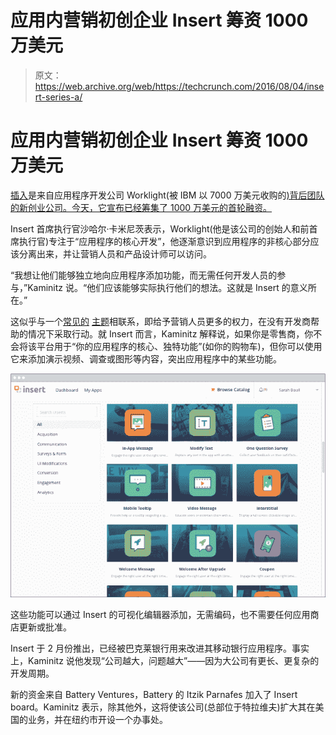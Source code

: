 # 应用内营销初创企业 Insert 筹资 1000 万美元 

> 原文：<https://web.archive.org/web/https://techcrunch.com/2016/08/04/insert-series-a/>

# 应用内营销初创企业 Insert 筹资 1000 万美元

[插入](https://web.archive.org/web/20221025222856/http://www.insert.io/)是来自应用程序开发公司 Worklight(被 IBM 以 7000 万美元收购的[)背后团队的新创业公司。今天，它宣布已经筹集了 1000 万美元的首轮融资。](https://web.archive.org/web/20221025222856/https://beta.techcrunch.com/2012/01/31/ibm-buys-html5-app-development-company-worklight-to-expand-mobile-enterprise-services/)

Insert 首席执行官沙哈尔·卡米尼茨表示，Worklight(他是该公司的创始人和前首席执行官)专注于“应用程序的核心开发”，他逐渐意识到应用程序的非核心部分应该分离出来，并让营销人员和产品设计师可以访问。

“我想让他们能够独立地向应用程序添加功能，而无需任何开发人员的参与，”Kaminitz 说。“他们应该能够实际执行他们的想法。这就是 Insert 的意义所在。”

这似乎与一个[常见的](https://web.archive.org/web/20221025222856/https://beta.techcrunch.com/2015/07/27/mixpanel-codeless-analytics/) [主题](https://web.archive.org/web/20221025222856/https://beta.techcrunch.com/2015/06/17/optimizely-personalization/)相联系，即给予营销人员更多的权力，在没有开发商帮助的情况下采取行动。就 Insert 而言，Kaminitz 解释说，如果你是零售商，你不会将该平台用于“你的应用程序的核心、独特功能”(如你的购物车)，但你可以使用它来添加演示视频、调查或图形等内容，突出应用程序中的某些功能。

[![Insert screenshot](img/c2397d40b9503bb5a4c0670917a6e9a5.png)](https://web.archive.org/web/20221025222856/https://beta.techcrunch.com/2016/08/04/insert-series-a/2-2-catalog1/)

这些功能可以通过 Insert 的可视化编辑器添加，无需编码，也不需要任何应用商店更新或批准。

Insert 于 2 月份推出，已经被巴克莱银行用来改进其移动银行应用程序。事实上，Kaminitz 说他发现“公司越大，问题越大”——因为大公司有更长、更复杂的开发周期。

新的资金来自 Battery Ventures，Battery 的 Itzik Parnafes 加入了 Insert board。Kaminitz 表示，除其他外，这将使该公司(总部位于特拉维夫)扩大其在美国的业务，并在纽约市开设一个办事处。